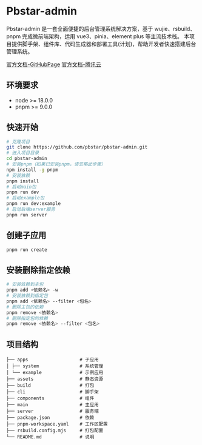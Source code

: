 # Pbstar-admin

Pbstar-admin 是一套全面便捷的后台管理系统解决方案，基于 wujie、rsbuild、pnpm 完成微前端架构，运用 vue3、pinia、element plus 等主流技术栈。
本项目提供脚手架、组件库、代码生成器和部署工具(计划)，帮助开发者快速搭建后台管理系统。

[官方文档-GitHubPage](https://pbstar.github.io/pbstar-admin/) [官方文档-腾讯云](http://152.136.96.92:8799/pbstar-admin/)

## 环境要求

- node >= 18.0.0
- pnpm >= 9.0.0

## 快速开始

```bash
# 克隆项目
git clone https://github.com/pbstar/pbstar-admin.git
# 进入项目目录
cd pbstar-admin
# 安装pnpm（如果已安装pnpm，请忽略此步骤）
npm install -g pnpm
# 安装依赖
pnpm install
# 启动main包
pnpm run dev
# 启动example包
pnpm run dev:example
# 启动后端server服务
pnpm run server
```

## 创建子应用

```bash
pnpm run create
```

## 安装删除指定依赖

```bash
# 安装依赖到主包
pnpm add <依赖名> -w
# 安装依赖到指定包
pnpm add <依赖名> --filter <包名>
# 删除主包的依赖
pnpm remove <依赖名>
# 删除指定包的依赖
pnpm remove <依赖名> --filter <包名>
```

## 项目结构

```
├── apps                   # 子应用
│ ├── system               # 系统管理
│ └── example              # 示例应用
├── assets                 # 静态资源
├── build                  # 打包
├── cli                    # 脚手架
├── components             # 组件
├── main                   # 主应用
├── server                 # 服务端
├── package.json           # 依赖
├── pnpm-workspace.yaml    # 工作区配置
├── rsbuild.config.mjs     # 打包配置
└── README.md              # 说明
```
